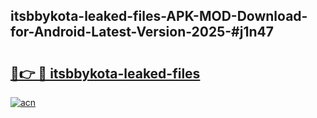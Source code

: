 ## itsbbykota-leaked-files-APK-MOD-Download-for-Android-Latest-Version-2025-#j1n47

# <h2><a href="https://bedroomkl.my?title=itsbbykota-leaked-files&ref=20M">🔗👉 🔴 itsbbykota-leaked-files</a></h2>

[![acn](https://github.com/user-attachments/assets/0f9c940e-d8b0-45ae-aac7-cd30a18b3e1c)](https://bedroomkl.my?title=itsbbykota-leaked-files&ref=20M)

